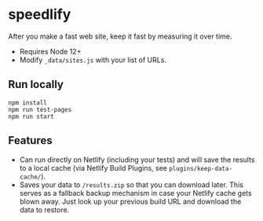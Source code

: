 # speedlify

After you make a fast web site, keep it fast by measuring it over time.

* Requires Node 12+
* Modify `_data/sites.js` with your list of URLs.

## Run locally

```
npm install
npm run test-pages
npm run start
```

## Features

* Can run directly on Netlify (including your tests) and will save the results to a local cache (via Netlify Build Plugins, see `plugins/keep-data-cache/`).
* Saves your data to `/results.zip` so that you can download later. This serves as a fallback backup mechanism in case your Netlify cache gets blown away. Just look up your previous build URL and download the data to restore.
